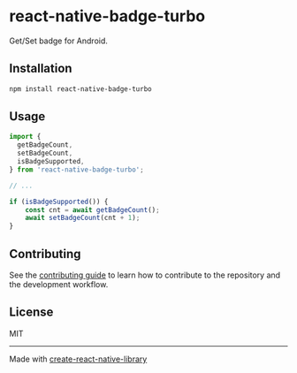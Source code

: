 # react-native-badge-turbo

Get/Set badge for Android.

## Installation

```sh
npm install react-native-badge-turbo
```

## Usage


```js
import { 
  getBadgeCount,
  setBadgeCount,
  isBadgeSupported,
} from 'react-native-badge-turbo';

// ...

if (isBadgeSupported()) {
    const cnt = await getBadgeCount();
    await setBadgeCount(cnt + 1);
}
```


## Contributing

See the [contributing guide](CONTRIBUTING.md) to learn how to contribute to the repository and the development workflow.

## License

MIT

---

Made with [create-react-native-library](https://github.com/callstack/react-native-builder-bob)

